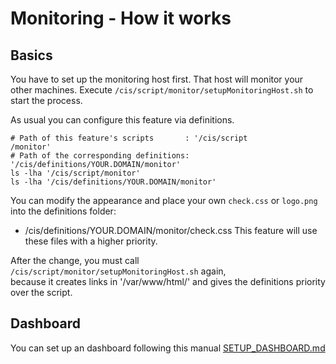 
Monitoring - How it works
=========================

Basics
------

You have to set up the monitoring host first. That host will monitor your other machines.
Execute `/cis/script/monitor/setupMonitoringHost.sh` to start the process.

As usual you can configure this feature via definitions.
```
# Path of this feature's scripts       : '/cis/script                 /monitor'
# Path of the corresponding definitions: '/cis/definitions/YOUR.DOMAIN/monitor'
ls -lha '/cis/script/monitor'
ls -lha '/cis/definitions/YOUR.DOMAIN/monitor'
```

You can modify the appearance and place your own `check.css` or `logo.png` into the definitions folder:
 - /cis/definitions/YOUR.DOMAIN/monitor/check.css
This feature will use these files with a higher priority.

After the change, you must call `/cis/script/monitor/setupMonitoringHost.sh` again,  
because it creates links in '/var/www/html/' and gives the definitions priority over the script.



Dashboard
---------

You can set up an dashboard following this manual [SETUP_DASHBOARD.md](SETUP_DASHBOARD.md)
